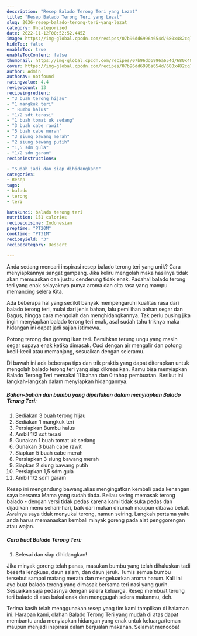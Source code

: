 ```yaml
---
description: "Resep Balado Terong Teri yang Lezat"
title: "Resep Balado Terong Teri yang Lezat"
slug: 2036-resep-balado-terong-teri-yang-lezat
category: Uncategorized
date: 2022-11-12T00:52:52.445Z
image: https://img-global.cpcdn.com/recipes/07b96dd6996a654d/680x482cq70/balado-terong-teri-foto-resep-utama.jpg
hideToc: false
enableToc: true
enableTocContent: false
thumbnail: https://img-global.cpcdn.com/recipes/07b96dd6996a654d/680x482cq70/balado-terong-teri-foto-resep-utama.jpg
cover: https://img-global.cpcdn.com/recipes/07b96dd6996a654d/680x482cq70/balado-terong-teri-foto-resep-utama.jpg
author: Admin
authorAv: notfound
ratingvalue: 4.4
reviewcount: 13
recipeingredient:
- "3 buah terong hijau"
- "1 mangkuk teri"
- " Bumbu halus"
- "1/2 sdt terasi"
- "1 buah tomat uk sedang"
- "3 buah cabe rawit"
- "5 buah cabe merah"
- "3 siung bawang merah"
- "2 siung bawang putih"
- "1,5 sdm gula"
- "1/2 sdm garam"
recipeinstructions:

- "Sudah jadi dan siap dihidangkan!"
categories:
- Resep
tags:
- balado
- terong
- teri

katakunci: balado terong teri 
nutrition: 151 calories
recipecuisine: Indonesian
preptime: "PT20M"
cooktime: "PT31M"
recipeyield: "3"
recipecategory: Dessert

---
```





Anda sedang mencari inspirasi resep balado terong teri yang unik? Cara menyiapkannya sangat gampang. Jika keliru mengolah maka hasilnya tidak akan memuaskan dan justru cenderung tidak enak. Padahal balado terong teri yang enak selayaknya punya aroma dan cita rasa yang mampu memancing selera Kita.





Ada beberapa hal yang sedikit banyak mempengaruhi kualitas rasa dari balado terong teri, mulai dari jenis bahan, lalu pemilihan bahan segar dan Bagus, hingga cara mengolah dan menghidangkannya. Tak perlu pusing jika ingin menyiapkan balado terong teri enak,      asal sudah tahu triknya maka hidangan ini dapat jadi sajian istimewa.














Potong terong dan goreng ikan teri. Bersihkan terung ungu yang masih segar supaya enak ketika dimasak. Cuci dengan air mengalir dan potong kecil-kecil atau memanjang, sesuaikan dengan seleramu.






Di bawah ini ada beberapa tips dan trik praktis yang dapat diterapkan untuk mengolah balado terong teri yang siap dikreasikan. Kamu bisa menyiapkan Balado Terong Teri memakai 11 bahan dan 0 tahap pembuatan. Berikut ini langkah-langkah dalam menyiapkan hidangannya.

<!--inarticleads1-->

##### Bahan-bahan dan bumbu yang diperlukan dalam menyiapkan Balado Terong Teri:

1. Sediakan 3 buah terong hijau
1. Sediakan 1 mangkuk teri
1. Persiapkan  Bumbu halus
1. Ambil 1/2 sdt terasi
1. Gunakan 1 buah tomat uk sedang
1. Gunakan 3 buah cabe rawit
1. Siapkan 5 buah cabe merah
1. Persiapkan 3 siung bawang merah
1. Siapkan 2 siung bawang putih
1. Persiapkan 1,5 sdm gula
1. Ambil 1/2 sdm garam


Resep ini mengandung bawang.alias mengingatkan kembali pada kenangan saya bersama Mama yang sudah tiada. Beliau sering memasak terong balado - dengan versi tidak pedas karena kami tidak suka pedas dan dijadikan menu sehari-hari, baik dari makan dirumah maupun dibawa bekal. Awalnya saya tidak menyukai terong, namun seiring. Langkah pertama yaitu anda harus memanaskan kembali minyak goreng pada alat penggorengan atau wajan. 

<!--inarticleads2-->

##### Cara buat Balado Terong Teri:


1. Selesai dan siap dihidangkan!

Jika minyak goreng telah panas, masukan bumbu yang telah dihaluskan tadi beserta lengkuas, daun salam, dan daun jeruk. Tumis semua bumbu tersebut sampai matang merata dan mengeluarkan aroma harum. Kali ini ayo buat balado terong yang dimasak bersama teri nasi yang gurih. Sesuaikan saja pedasnya dengan selera keluarga. Resep membuat terung teri balado di atas bakal enak dan menggugah selera makanmu, deh. 

Terima kasih telah menggunakan resep yang tim kami tampilkan di halaman ini. Harapan kami, olahan Balado Terong Teri yang mudah di atas dapat membantu anda menyiapkan hidangan yang enak untuk keluarga/teman maupun menjadi inspirasi dalam berjualan makanan. Selamat mencoba!
